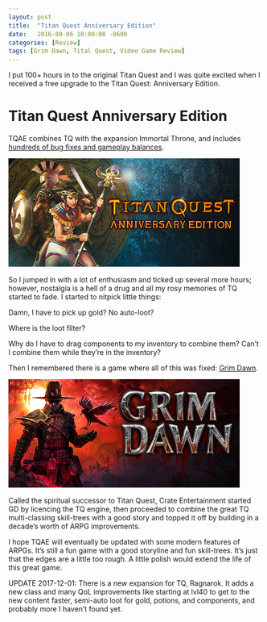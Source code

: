 ```yaml
---
layout: post
title:  "Titan Quest Anniversary Edition"
date:   2016-09-06 10:00:00 -0600
categories: [Review]
tags: [Grim Dawn, Tital Quest, Video Game Review]
---
```


I put 100+ hours in to the original Titan Quest and I was quite excited when I received a free upgrade to the Titan Quest: Anniversary Edition.

# Titan Quest Anniversary Edition

TQAE combines TQ with the expansion Immortal Throne, and includes [hundreds of bug fixes and gameplay balances](http://titanquestgame.com/pcchangelog/TQ_AnniversaryEdition_FullChangelog.txt).

![pic](/assets/2016/09/tqae-header.jpg)

So I jumped in with a lot of enthusiasm and ticked up several more hours; however, nostalgia is a hell of a drug and all my rosy memories of TQ started to fade. I started to nitpick little things:

Damn, I have to pick up gold? No auto-loot?

Where is the loot filter?

Why do I have to drag components to my inventory to combine them? Can’t I combine them while they’re in the inventory?

Then I remembered there is a game where all of this was fixed: [Grim Dawn](http://grimdawn.com/).

[![pic](/assets/2016/09/gd-header.jpg)](http://grimdawn.com/)

Called the spiritual successor to Titan Quest, Crate Entertainment started GD by licencing the TQ engine, then proceeded to combine the great TQ multi-classing skill-trees with a good story and topped it off by building in a decade’s worth of ARPG improvements.

I hope TQAE will eventually be updated with some modern features of ARPGs. It’s still a fun game with a good storyline and fun skill-trees. It’s just that the edges are a little too rough. A little polish would extend the life of this great game.

UPDATE 2017-12-01: There is a new expansion for TQ, Ragnarok. It adds a new class and many QoL improvements like starting at lvl40 to get to the new content faster, semi-auto loot for gold, potions, and components, and probably more I haven’t found yet.
